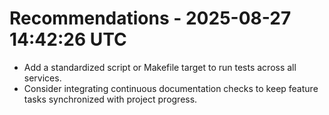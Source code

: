 # Recommendations - 2025-08-27 14:42:26 UTC

- Add a standardized script or Makefile target to run tests across all services.
- Consider integrating continuous documentation checks to keep feature tasks synchronized with project progress.
